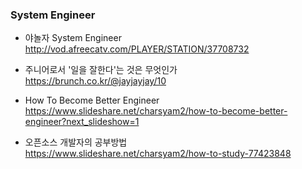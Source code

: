 ### System Engineer

* 야놀자 System Engineer</br>
http://vod.afreecatv.com/PLAYER/STATION/37708732</br>

* 주니어로서 '일을 잘한다'는 것은 무엇인가</br>
https://brunch.co.kr/@jayjayjay/10</br>

* How To Become Better Engineer</br>
https://www.slideshare.net/charsyam2/how-to-become-better-engineer?next_slideshow=1</br>

* 오픈소스 개발자의 공부방법</br>
https://www.slideshare.net/charsyam2/how-to-study-77423848</br>
